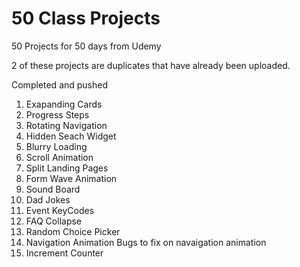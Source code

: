# 50 Class Projects
50 Projects for 50 days from Udemy

2 of these projects are duplicates that have already been uploaded. 

Completed and pushed
1. Exapanding Cards
2. Progress Steps
3. Rotating Navigation
4. Hidden Seach Widget
5. Blurry Loading
6. Scroll Animation 
7. Split Landing Pages
8. Form Wave Animation
9. Sound Board
10. Dad Jokes
11. Event KeyCodes
12. FAQ Collapse
13. Random Choice Picker
14. Navigation Animation
Bugs to fix on navaigation animation 
15. Increment Counter



